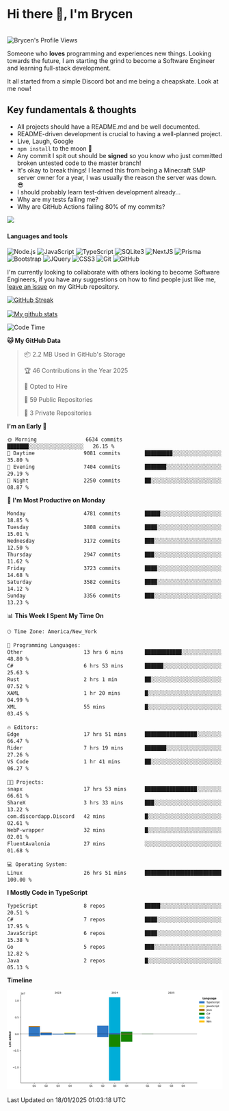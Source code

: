 # Hi there 👋, I'm Brycen

<br>
<img src="https://komarev.com/ghpvc/?username=BrycensRanch" alt="Brycen's Profile Views" />

Someone who **loves** programming and experiences new things. Looking towards the future, I am starting the grind to become a Software Engineer and learning full-stack development.

It all started from a simple Discord bot and me being a cheapskate. Look at me now!

## Key fundamentals & thoughts

- All projects should have a README.md and be well documented.
- README-driven development is crucial to having a well-planned project.
- Live, Laugh, Google
- `npm install` to the moon 🚀
- Any commit I spit out should be **signed** so you know who just committed broken untested code to the master branch!
- It's okay to break things! I learned this from being a Minecraft SMP server owner for a year, I was usually the reason the server was down. 😎
- I should probably learn test-driven development already...
- Why are my tests failing me?
- Why are GitHub Actions failing 80% of my commits? 

<img src="https://res.cloudinary.com/practicaldev/image/fetch/s--OoBLh7-Q--/c_limit%2Cf_auto%2Cfl_progressive%2Cq_auto%2Cw_880/https://cdn-images-1.medium.com/max/1614/1%2A8BlqJ8lNVZzuRjAg1mZ50w.png" height="400"/>

<h4>Languages and tools</h4>
<p>
  <img src="https://img.shields.io/badge/node.js%20-%2343853D.svg?&style=for-the-badge&logo=node.js&logoColor=white" alt="Node.js" />
  <img src="https://img.shields.io/badge/javascript%20-%23323330.svg?&style=for-the-badge&logo=javascript&logoColor=%23F7DF1E" alt="JavaScript" />
  <img src="https://img.shields.io/badge/typescript%20-%23323330.svg?&style=for-the-badge&logo=typescript&logoColor=#3467eb" alt="TypeScript" />
  <img src="https://img.shields.io/badge/sqlite3%20-%23323330.svg?&style=for-the-badge&logo=sqlite&logoColor=#3467eb" alt="SQLite3" />
  <img src="https://img.shields.io/badge/Next.JS%20-%23323330.svg?&style=for-the-badge&logo=next.js&logoColor=#3467eb" alt="NextJS" />
  <img src="https://img.shields.io/badge/Prisma%20-%23323330.svg?&style=for-the-badge&logo=prisma&logoColor=#3467eb" alt="Prisma" />
  <img src="https://img.shields.io/badge/bootstrap%20-%23323330.svg?&style=for-the-badge&logo=bootstrap" alt="Bootstrap" />
  <img src="https://img.shields.io/badge/jquery%20-%23323330.svg?&style=for-the-badge&logo=jquery" alt="JQuery" />
  <img src="https://img.shields.io/badge/css3%20-%23323330.svg?&style=for-the-badge&logo=css3" alt="CSS3" />
  <img src="https://img.shields.io/badge/git%20-%23323330.svg?&style=for-the-badge&logo=git" alt="Git" />
  <img src="https://img.shields.io/badge/github%20-%23323330.svg?&style=for-the-badge&logo=github" alt="GitHub" />
</p>

 I'm currently looking to collaborate with others looking to become Software Engineers, if you have any suggestions on how to find people just like me, [leave an issue](https://github.com/BrycensRanch/BrycensRanch/issues/new) on my GitHub repository.
 
 <p><a href="https://git.io/streak-stats"><img src="https://streak-stats.demolab.com?refreshcache6&user=BrycensRanch&amp;theme=dark&amp;hide_border=true&amp;fire=EB5454&amp;ring=0CEB19" alt="GitHub Streak"></a></p>

<a href="https://github.com/anuraghazra/github-readme-stats">
  <img align="center" src="https://github-readme-stats.anuraghazra1.vercel.app/api?username=BrycensRanch&show_icons=true&line_height=27&include_all_commits=true" alt="My github stats" />
</a>

<!--START_SECTION:waka-->
![Code Time](http://img.shields.io/badge/Code%20Time-1%2C496%20hrs%205%20mins-blue)

**🐱 My GitHub Data** 

> 📦 2.2 MB Used in GitHub's Storage 
 > 
> 🏆 46 Contributions in the Year 2025
 > 
> 💼 Opted to Hire
 > 
> 📜 59 Public Repositories 
 > 
> 🔑 3 Private Repositories 
 > 
**I'm an Early 🐤** 

```text
🌞 Morning                6634 commits        ███████░░░░░░░░░░░░░░░░░░   26.15 % 
🌆 Daytime                9081 commits        █████████░░░░░░░░░░░░░░░░   35.80 % 
🌃 Evening                7404 commits        ███████░░░░░░░░░░░░░░░░░░   29.19 % 
🌙 Night                  2250 commits        ██░░░░░░░░░░░░░░░░░░░░░░░   08.87 % 
```
📅 **I'm Most Productive on Monday** 

```text
Monday                   4781 commits        █████░░░░░░░░░░░░░░░░░░░░   18.85 % 
Tuesday                  3808 commits        ████░░░░░░░░░░░░░░░░░░░░░   15.01 % 
Wednesday                3172 commits        ███░░░░░░░░░░░░░░░░░░░░░░   12.50 % 
Thursday                 2947 commits        ███░░░░░░░░░░░░░░░░░░░░░░   11.62 % 
Friday                   3723 commits        ████░░░░░░░░░░░░░░░░░░░░░   14.68 % 
Saturday                 3582 commits        ████░░░░░░░░░░░░░░░░░░░░░   14.12 % 
Sunday                   3356 commits        ███░░░░░░░░░░░░░░░░░░░░░░   13.23 % 
```


📊 **This Week I Spent My Time On** 

```text
🕑︎ Time Zone: America/New_York

💬 Programming Languages: 
Other                    13 hrs 6 mins       ████████████░░░░░░░░░░░░░   48.80 % 
C#                       6 hrs 53 mins       ██████░░░░░░░░░░░░░░░░░░░   25.63 % 
Rust                     2 hrs 1 min         ██░░░░░░░░░░░░░░░░░░░░░░░   07.52 % 
XAML                     1 hr 20 mins        █░░░░░░░░░░░░░░░░░░░░░░░░   04.99 % 
XML                      55 mins             █░░░░░░░░░░░░░░░░░░░░░░░░   03.45 % 

🔥 Editors: 
Edge                     17 hrs 51 mins      █████████████████░░░░░░░░   66.47 % 
Rider                    7 hrs 19 mins       ███████░░░░░░░░░░░░░░░░░░   27.26 % 
VS Code                  1 hr 41 mins        ██░░░░░░░░░░░░░░░░░░░░░░░   06.27 % 

🐱‍💻 Projects: 
snapx                    17 hrs 53 mins      █████████████████░░░░░░░░   66.61 % 
ShareX                   3 hrs 33 mins       ███░░░░░░░░░░░░░░░░░░░░░░   13.22 % 
com.discordapp.Discord   42 mins             █░░░░░░░░░░░░░░░░░░░░░░░░   02.61 % 
WebP-wrapper             32 mins             █░░░░░░░░░░░░░░░░░░░░░░░░   02.01 % 
FluentAvalonia           27 mins             ░░░░░░░░░░░░░░░░░░░░░░░░░   01.68 % 

💻 Operating System: 
Linux                    26 hrs 51 mins      █████████████████████████   100.00 % 
```

**I Mostly Code in TypeScript** 

```text
TypeScript               8 repos             █████░░░░░░░░░░░░░░░░░░░░   20.51 % 
C#                       7 repos             ████░░░░░░░░░░░░░░░░░░░░░   17.95 % 
JavaScript               6 repos             ████░░░░░░░░░░░░░░░░░░░░░   15.38 % 
Go                       5 repos             ███░░░░░░░░░░░░░░░░░░░░░░   12.82 % 
Java                     2 repos             █░░░░░░░░░░░░░░░░░░░░░░░░   05.13 % 
```



**Timeline**

![Lines of Code chart](https://raw.githubusercontent.com/BrycensRanch/BrycensRanch/main/assets/bar_graph.png)


 Last Updated on 18/01/2025 01:03:18 UTC
<!--END_SECTION:waka-->

<!--
**BrycensRanch/BrycensRanch** is a ✨ _special_ ✨ repository because its `README.md` (this file) appears on your GitHub profile.

Here are some ideas to get you started:

- 🔭 I’m currently working on ...
- 🌱 I’m currently learning ...
- 👯 I’m looking to collaborate on ...
- 🤔 I’m looking for help with ...
- 💬 Ask me about ...
- 📫 How to reach me: ...
- 😄 Pronouns: ...
- ⚡ Fun fact: ...
-->
